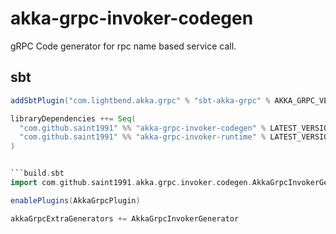 # akka-grpc-invoker-codegen

gRPC Code generator for rpc name based service call.

## sbt

```plugins.sbt
addSbtPlugin("com.lightbend.akka.grpc" % "sbt-akka-grpc" % AKKA_GRPC_VERSION)

libraryDependencies ++= Seq(
  "com.github.saint1991" %% "akka-grpc-invoker-codegen" % LATEST_VERSION,
  "com.github.saint1991" %% "akka-grpc-invoker-runtime" % LATEST_VERSION,
)


```build.sbt
import com.github.saint1991.akka.grpc.invoker.codegen.AkkaGrpcInvokerGenerator

enablePlugins(AkkaGrpcPlugin)

akkaGrpcExtraGenerators += AkkaGrpcInvokerGenerator
```

